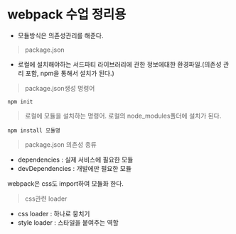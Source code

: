 webpack 수업 정리용
=============
* 모듈방식은 의존성관리를 해준다.

> package.json
* 로컬에 설치해야하는 서드파티 라이브러리에 관한 정보에대한 환경파일.(의존성 관리 포함, npm을 통해서 설치가 된다.)
> package.json생성 명령어
```
npm init
```
> 로컬에 모듈을 설치하는 명령어. 로컬의 node_modules폴더에 설치가 된다.
```
npm install 모듈명
```
> package.json 의존성 종류 
- dependencies : 실제 서비스에 필요한 모듈
- devDependencies : 개발에만 필요한 모듈

webpack은 css도 import하여 모듈화 한다.

> css관련 loader
- css loader : 하나로 뭉치기
- style loader : 스타일을 붙여주는 역할

